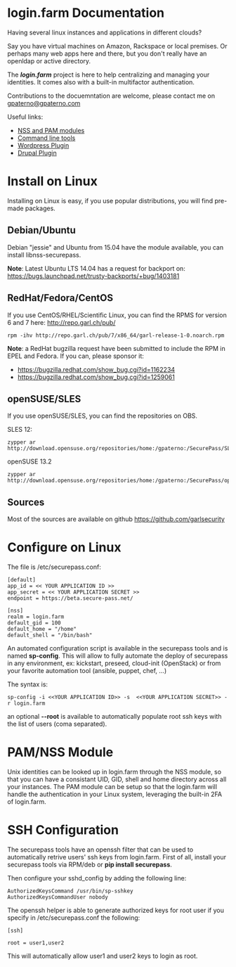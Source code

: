 # login.farm Documentation

Having several linux instances and applications in different clouds?

Say you have virtual machines on Amazon, Rackspace or local premises. 
Or perhaps many web apps here and there, but you don't really have an openldap or active directory.

The ***login.farm*** project is here to help centralizing and managing your identities.
It comes also with a built-in multifactor authentication.

Contributions to the docuemntation are welcome, please contact me on gpaterno@gpaterno.com

Useful links:

* [NSS and PAM modules](https://github.com/garlsecurity/nss_securepass)
* [Command line tools](https://github.com/garlsecurity/securepass-tools)
* [Wordpress Plugin](https://github.com/garlsecurity/wp-securepass)
* [Drupal Plugin](https://github.com/garlsecurity/securepass-drupal)

# Install on Linux

Installing on Linux is easy, if you use popular distributions, you will find pre-made packages.

## Debian/Ubuntu
Debian "jessie" and Ubuntu from 15.04 have the module available, you can install libnss-securepass.

**Note**: Latest Ubuntu LTS 14.04 has a request for backport on:
https://bugs.launchpad.net/trusty-backports/+bug/1403181

## RedHat/Fedora/CentOS
If you use CentOS/RHEL/Scientific Linux, you can find the RPMS for version 6 and 7 here:
http://repo.garl.ch/pub/

```
rpm -ihv http://repo.garl.ch/pub/7/x86_64/garl-release-1-0.noarch.rpm
```

**Note**: a RedHat bugzilla request have been submitted to include the RPM in EPEL and Fedora. 
If you can, please sponsor it: 

* https://bugzilla.redhat.com/show_bug.cgi?id=1162234
* https://bugzilla.redhat.com/show_bug.cgi?id=1259061

## openSUSE/SLES
If you use openSUSE/SLES, you can find the repositories on OBS.

SLES 12: 
```
zypper ar http://download.opensuse.org/repositories/home:/gpaterno:/SecurePass/SLE_12/home:gpaterno:SecurePass.repo
```
openSUSE 13.2
```
zypper ar http://download.opensuse.org/repositories/home:/gpaterno:/SecurePass/openSUSE_13.2/home:gpaterno:SecurePass.repo
```

## Sources

Most of the sources are available on github https://github.com/garlsecurity


# Configure on Linux

The file is /etc/securepass.conf:

```
[default]
app_id = << YOUR APPLICATION ID >>
app_secret = << YOUR APPLICATION SECRET >>
endpoint = https://beta.secure-pass.net/

[nss]
realm = login.farm
default_gid = 100
default_home = "/home"
default_shell = "/bin/bash"
```

An automated configuration script is available in the securepass tools and is named **sp-config**.
This will allow to fully automate the deploy of securepass in any environment, ex: kickstart, preseed, 
cloud-init (OpenStack) or from your favorite automation tool (ansible, puppet, chef, ...)

The syntax is:

```
sp-config -i <<YOUR APPLICATION ID>> -s  <<YOUR APPLICATION SECRET>> -r login.farm 
```

an optional **--root** is available to automatically populate root ssh keys with the
list of users (coma separated).


# PAM/NSS Module

Unix identities can be looked up in login.farm through the NSS module, so that you can have a 
consistant UID, GID, shell and home directory across all your instances. The PAM module can be 
setup so that the login.farm will handle the authentication in your Linux system, leveraging the 
built-in 2FA of login.farm.





# SSH Configuration

The securepass tools have an openssh filter that can be used to automatically retrive
users' ssh keys from login.farm. First of all, install your securepass tools via RPM/deb
or **pip install securepass**.

Then configure your sshd_config by adding the following line:

```
AuthorizedKeysCommand /usr/bin/sp-sshkey
AuthorizedKeysCommandUser nobody
```

The openssh helper is able to generate authorized keys for root user if you specify in
/etc/securepass.conf the following:

```
[ssh]

root = user1,user2
```

This will automatically allow user1 and user2 keys to login as root.
